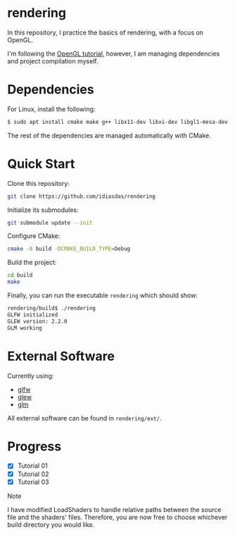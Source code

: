 # rendering

In this repository, I practice the basics of rendering, with a focus on OpenGL.

I'm following the [OpenGL tutorial](http://www.opengl-tutorial.org/), however, I am managing dependencies and project compilation myself.

# Dependencies

For Linux, install the following:

```bash
$ sudo apt install cmake make g++ libx11-dev libxi-dev libgl1-mesa-dev libglu1-mesa-dev libxrandr-dev libxext-dev libxcursor-dev libxinerama-dev libxi-dev
```

The rest of the dependencies are managed automatically with CMake.

# Quick Start

Clone this repository:

```bash
git clone https://github.com/idiasdas/rendering
```

Initialize its submodules:

```bash
git submodule update --init
```

Configure CMake:

```bash
cmake -B build -DCMAKE_BUILD_TYPE=Debug
```

Build the project:

```bash
cd build
make
```
Finally, you can run the executable `rendering` which should show:

```bash
rendering/build$ ./rendering
GLFW initialized
GLEW version: 2.2.0
GLM working
```

# External Software

Currently using:

- [glfw](https://github.com/glfw/glfw)
- [glew](https://github.com/nigels-com/glew)
- [glm](https://github.com/g-truc/glm)

All external software can be found in `rendering/ext/`.

# Progress

- [x] Tutorial 01
- [x] Tutorial 02
- [x] Tutorial 03

>[!NOTE]
>I have modified LoadShaders to handle relative paths between the source file and the shaders' files.
>Therefore, you are now free to choose whichever build directory you would like.
